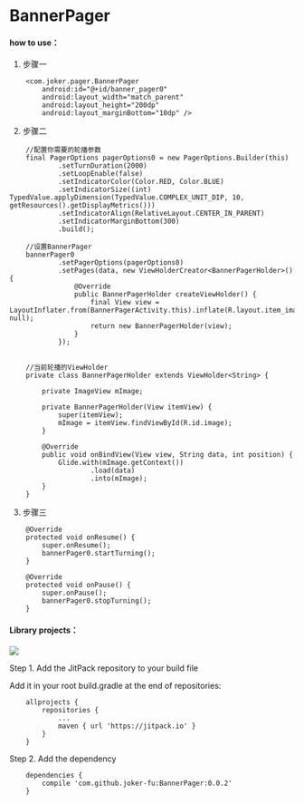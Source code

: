 # BannerPager

#### how to use：
 1. 步骤一
```
    <com.joker.pager.BannerPager
        android:id="@+id/banner_pager0"
        android:layout_width="match_parent"
        android:layout_height="200dp"
        android:layout_marginBottom="10dp" />
```

 2. 步骤二
```        
    //配置你需要的轮播参数
    final PagerOptions pagerOptions0 = new PagerOptions.Builder(this)
            .setTurnDuration(2000)
            .setLoopEnable(false)
            .setIndicatorColor(Color.RED, Color.BLUE)
            .setIndicatorSize((int) TypedValue.applyDimension(TypedValue.COMPLEX_UNIT_DIP, 10, getResources().getDisplayMetrics()))
            .setIndicatorAlign(RelativeLayout.CENTER_IN_PARENT)
            .setIndicatorMarginBottom(300)
            .build();
     
    //设置BannerPager
    bannerPager0
            .setPagerOptions(pagerOptions0)
            .setPages(data, new ViewHolderCreator<BannerPagerHolder>() {
                @Override
                public BannerPagerHolder createViewHolder() {
                    final View view = LayoutInflater.from(BannerPagerActivity.this).inflate(R.layout.item_image_banner, null);
                    return new BannerPagerHolder(view);
                }
            });
            
    
    //当前轮播的ViewHolder
    private class BannerPagerHolder extends ViewHolder<String> {

        private ImageView mImage;

        private BannerPagerHolder(View itemView) {
            super(itemView);
            mImage = itemView.findViewById(R.id.image);
        }

        @Override
        public void onBindView(View view, String data, int position) {
            Glide.with(mImage.getContext())
                    .load(data)
                    .into(mImage);
        }
    }
```

 3. 步骤三
```
    @Override
    protected void onResume() {
        super.onResume();
        bannerPager0.startTurning();
    }

    @Override
    protected void onPause() {
        super.onPause();
        bannerPager0.stopTurning();
    }
```

#### Library projects：
[![](https://jitpack.io/v/joker-fu/BannerPager.svg)](https://jitpack.io/#joker-fu/BannerPager)

Step 1. Add the JitPack repository to your build file

Add it in your root build.gradle at the end of repositories:
```
    allprojects {
        repositories {
            ...
            maven { url 'https://jitpack.io' }
        }
    }
```

Step 2. Add the dependency
```
    dependencies {
        compile 'com.github.joker-fu:BannerPager:0.0.2'
    }
```
